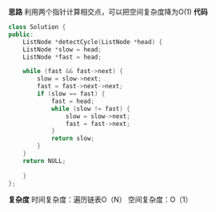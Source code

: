 **思路**
利用两个指针计算相交点，可以把空间复杂度降为O(1)
**代码**
```C++
class Solution {
public:
    ListNode *detectCycle(ListNode *head) {
    ListNode *slow = head;
    ListNode *fast = head;

    while (fast && fast->next) {
        slow = slow->next;
        fast = fast->next->next;
        if (slow == fast) {
            fast = head;
            while (slow != fast) {
                slow = slow->next;
                fast = fast->next;
            }
            return slow;
        }
    }
    return NULL;
        
    }
};
```
**复杂度**
时间复杂度：遍历链表O（N）
空间复杂度：O（1）